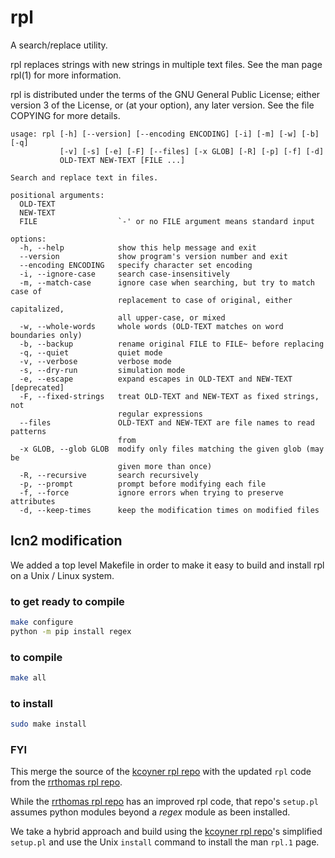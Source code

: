 # rpl

A search/replace utility.

rpl replaces strings with new strings in multiple text files. See the man
page rpl(1) for more information.

rpl is distributed under the terms of the GNU General Public License; either
version 3 of the License, or (at your option), any later version. See the
file COPYING for more details.

```
usage: rpl [-h] [--version] [--encoding ENCODING] [-i] [-m] [-w] [-b] [-q]
           [-v] [-s] [-e] [-F] [--files] [-x GLOB] [-R] [-p] [-f] [-d]
           OLD-TEXT NEW-TEXT [FILE ...]

Search and replace text in files.

positional arguments:
  OLD-TEXT
  NEW-TEXT
  FILE                  `-' or no FILE argument means standard input

options:
  -h, --help            show this help message and exit
  --version             show program's version number and exit
  --encoding ENCODING   specify character set encoding
  -i, --ignore-case     search case-insensitively
  -m, --match-case      ignore case when searching, but try to match case of
                        replacement to case of original, either capitalized,
                        all upper-case, or mixed
  -w, --whole-words     whole words (OLD-TEXT matches on word boundaries only)
  -b, --backup          rename original FILE to FILE~ before replacing
  -q, --quiet           quiet mode
  -v, --verbose         verbose mode
  -s, --dry-run         simulation mode
  -e, --escape          expand escapes in OLD-TEXT and NEW-TEXT [deprecated]
  -F, --fixed-strings   treat OLD-TEXT and NEW-TEXT as fixed strings, not
                        regular expressions
  --files               OLD-TEXT and NEW-TEXT are file names to read patterns
                        from
  -x GLOB, --glob GLOB  modify only files matching the given glob (may be
                        given more than once)
  -R, --recursive       search recursively
  -p, --prompt          prompt before modifying each file
  -f, --force           ignore errors when trying to preserve attributes
  -d, --keep-times      keep the modification times on modified files
```

## lcn2 modification

We added a top level Makefile in order to make it easy to build and install
rpl on a Unix / Linux system.

### to get ready to compile

```sh
make configure
python -m pip install regex
```

### to compile

```sh
make all
```

### to install

```sh
sudo make install
```

### FYI

This merge the source of the [kcoyner rpl repo]( https://github.com/kcoyner/rpl) with
the updated `rpl` code from the [rrthomas rpl repo](https://github.com/rrthomas/rpl).

While the [rrthomas rpl repo](https://github.com/rrthomas/rpl) has an improved
rpl code, that repo's `setup.pl` assumes python modules beyond a _regex_ module
as been installed.

We take a hybrid approach and build using the [kcoyner rpl repo](https://github.com/kcoyner/rpl)'s
simplified `setup.pl` and use the Unix `install` command to install the man `rpl.1` page.
